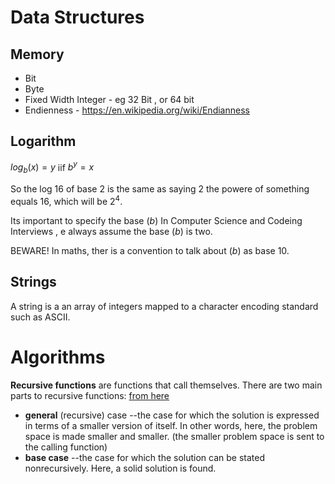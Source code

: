 # Data Structures 

## Memory
- Bit 
- Byte 
- Fixed Width Integer - eg 32 Bit , or 64 bit
- Endienness - https://en.wikipedia.org/wiki/Endianness


## Logarithm

$log_b (x) = y$ iif $b^y = x$

So the log 16 of base 2 is the same as saying 2 the powere of something equals 16, which will be $2^4$.


Its important to specify the base ($b$)
In Computer Science and Codeing Interviews , e always assume the base ($b$) is two.

BEWARE! In maths, ther is a convention to talk about ($b$) as base 10. 

## Strings

A string is a an array of integers mapped to a character encoding standard such as ASCII.


# Algorithms

**Recursive functions** are functions that call themselves. There are two main parts to recursive functions: [from here](https://www.cs.uregina.ca/Links/class-info/210/Recursion/)


- **general** (recursive) case --the case for which the solution is expressed in terms of a smaller version of itself. In other words, here, the problem space is made smaller and smaller. (the smaller problem space is sent to the calling function)
- **base case** --the case for which the solution can be stated nonrecursively. Here, a solid solution is found. 